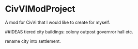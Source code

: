 # CivVIModProject
A mod for CivVi that I would like to create for myself. 

##IDEAS
tiered city buildings:
  colony outpost
  governror hall
  etc.

rename city into settlement.
